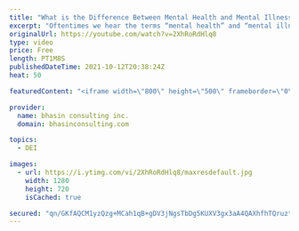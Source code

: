 ```yaml
---
title: "What is the Difference Between Mental Health and Mental Illness?"
excerpt: "Oftentimes we hear the terms “mental health” and “mental illness” being used interchangeably when, in fact, they are two very different concepts. Understanding the difference between mental health and illness is key for building more inclusive spaces when it comes to mental health. In this video, bci’s"
originalUrl: https://youtube.com/watch?v=2XhRoRdHlq8
type: video
price: Free
length: PT1M8S
publishedDateTime: 2021-10-12T20:38:24Z
heat: 50

featuredContent: "<iframe width=\"800\" height=\"500\" frameborder=\"0\" src=\"https://www.youtube.com/embed/2XhRoRdHlq8\" allow=\"accelerometer; autoplay; encrypted-media; gyroscope; picture-in-picture\" allowfullscreen></iframe>"

provider:
  name: bhasin consulting inc.
  domain: bhasinconsulting.com

topics:
  - DEI

images:
  - url: https://i.ytimg.com/vi/2XhRoRdHlq8/maxresdefault.jpg
    width: 1280
    height: 720
    isCached: true

secured: "qn/GKfAQCM1yzQzg+MCah1qB+gDV3jNgsTbDg5KUXV3gx3aA4QAXhfhTQruztQQvpHj3+EhoZPvwE14vcjKmvwzDHn+qWloz/5BigybXonArM/gCKG+fY8qaJ6MNSAcGjb2Jybsf8x9JjXlUWqt3Fygvg3xF8+xvfTdRmLU2Ui2AZEH2tFuiH/flxuB3VR1eFsB/cUeFJWjOmb0GpGicg7/zkz6ejCwPnyRiJkGcmWhQcrPzPcE82u9mINEKCn2ZtHp0B32Qf2/FLU+9LdAZSYGPPiG4QHGE+s0+hqWSY7A61HWaTdPL0iwcA0RoIvHlnB+ZsUltrS5+4CGcc03DnUDOBWjjSxHnAf5GlzOJ6Kif3bVeGfnWQyCzsK1chN99mhSn55bnEAjWwIS5CiD9+lDYeSfFAc5rLkTMmRJTTVc=;8wyzrC3XOsAuegmDFFnGEA=="
---
```


